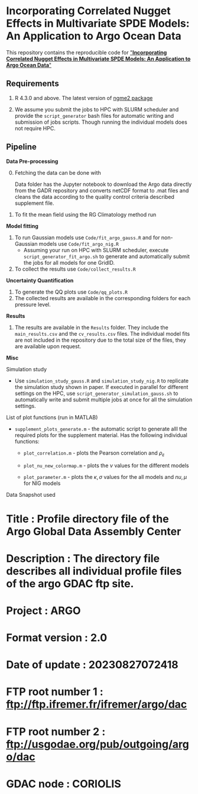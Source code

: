 # **Incorporating Correlated Nugget Effects in Multivariate SPDE Models: An Application to Argo Ocean Data**

This repository contains the reproducible code for ["**Incorporating Correlated Nugget Effects in Multivariate SPDE Models: An Application to Argo Ocean Data**"](arxiv.org)

## **Requirements**

1.  R 4.3.0 and above. The latest version of [ngme2 package](https://davidbolin.github.io/ngme2/)

2.  We assume you submit the jobs to HPC with SLURM scheduler and provide the `script_generator` bash files for automatic writing and submission of jobs scripts. Though running the individual models does not require HPC.

## Pipeline

**Data Pre-processing**

0.  Fetching the data can be done with

    Data folder has the Jupyter notebook to download the Argo data directly from the GADR repository and converts netCDF format to .mat files and cleans the data according to the quality control criteria described supplement file.

1.  To fit the mean field using the RG Climatology method run

**Model fitting**

1.  To run Gaussian models use `Code/fit_argo_gauss.R` and for non-Gaussian models use `Code/fit_argo_nig.R`
    -   Assuming your run on HPC with SLURM scheduler, execute `script_generator_fit_argo.sh` to generate and automatically submit the jobs for all models for one GridID.
2.  To collect the results use `Code/collect_results.R`

**Uncertainty Quantification**

1.  To generate the QQ plots use `Code/qq_plots.R`
2.  The collected results are available in the corresponding folders for each pressure level.

**Results**

1.  The results are available in the `Results` folder. They include the `main_results.csv` and the `cv_results.csv` files. The individual model fits are not included in the repository due to the total size of the files, they are available upon request.

**Misc**

Simulation study

-   Use `simulation_study_gauss.R` and `simulation_study_nig.R` to replicate the simulation study shown in paper. If executed in parallel for different settings on the HPC, use `script_generator_simulation_gauss.sh` to automatically write and submit multiple jobs at once for all the simulation settings.

List of plot functions (run in MATLAB)

-   `supplement_plots_generate.m` - the automatic script to generate alll the required plots for the supplement material. Has the following individual functions:

    -   `plot_correlation.m` - plots the Pearson correlation and $\rho_\varepsilon$

    -   `plot_nu_new_colormap.m` - plots the $\nu$ values for the different models

    -   `plot_parameter.m` - plots the $\kappa,\sigma$ values for the all models and $nu, \mu$ for NIG models

Data Snapshot used

# Title : Profile directory file of the Argo Global Data Assembly Center

# Description : The directory file describes all individual profile files of the argo GDAC ftp site.

# Project : ARGO

# Format version : 2.0

# Date of update : 20230827072418

# FTP root number 1 : <ftp://ftp.ifremer.fr/ifremer/argo/dac>

# FTP root number 2 : <ftp://usgodae.org/pub/outgoing/argo/dac>

# GDAC node : CORIOLIS
